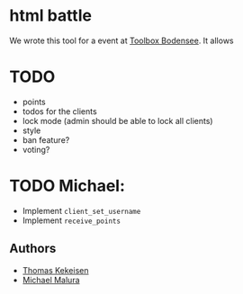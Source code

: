 # html battle

We wrote this tool for a event at [Toolbox Bodensee](http://toolbox-bodensee.de/). It allows

# TODO

* points
* todos for the clients
* lock mode (admin should be able to lock all clients)
* style
* ban feature?
* voting?


# TODO Michael:

* Implement `client_set_username`
* Implement `receive_points`

## Authors
* [Thomas Kekeisen](https://github.com/blaues0cke)
* [Michael Malura](https://github.com/maluramichael)